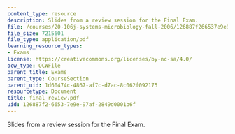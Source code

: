```yaml
---
content_type: resource
description: Slides from a review session for the Final Exam.
file: /courses/20-106j-systems-microbiology-fall-2006/126887f266537e9e97af2849d0001b6f_final_review.pdf
file_size: 7215601
file_type: application/pdf
learning_resource_types:
- Exams
license: https://creativecommons.org/licenses/by-nc-sa/4.0/
ocw_type: OCWFile
parent_title: Exams
parent_type: CourseSection
parent_uid: 1d60474c-4867-af7c-d7ac-8c062f092175
resourcetype: Document
title: final_review.pdf
uid: 126887f2-6653-7e9e-97af-2849d0001b6f
---
```

Slides from a review session for the Final Exam.